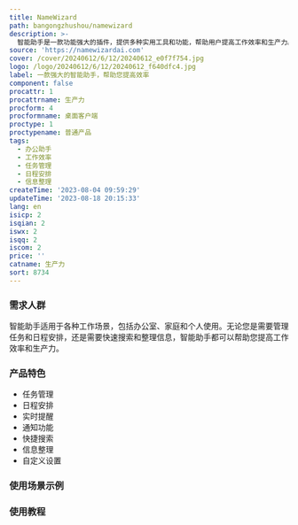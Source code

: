 ```yaml
---
title: NameWizard
path: bangongzhushou/namewizard
description: >-
  智能助手是一款功能强大的插件，提供多种实用工具和功能，帮助用户提高工作效率和生产力。它可以帮助您管理任务和日程安排，提供实时提醒和通知。此外，智能助手还提供了快捷搜索和信息整理功能，帮助您快速找到所需信息。智能助手还支持自定义设置和个性化配置，满足不同用户的需求。价格合理，适用于个人和团队使用。无论您是在办公室工作还是在家办公，智能助手都是您的最佳助手。
source: 'https://namewizardai.com'
cover: /cover/20240612/6/12/20240612_e0f7f754.jpg
logo: /logo/20240612/6/12/20240612_f640dfc4.jpg
label: 一款强大的智能助手，帮助您提高效率
component: false
procattr: 1
procattrname: 生产力
procform: 4
procformname: 桌面客户端
proctype: 1
proctypename: 普通产品
tags:
  - 办公助手
  - 工作效率
  - 任务管理
  - 日程安排
  - 信息整理
createTime: '2023-08-04 09:59:29'
updateTime: '2023-08-18 20:15:33'
lang: en
isicp: 2
isqian: 2
iswx: 2
isqq: 2
iscom: 2
price: ''
catname: 生产力
sort: 8734
---
```




### 需求人群
智能助手适用于各种工作场景，包括办公室、家庭和个人使用。无论您是需要管理任务和日程安排，还是需要快速搜索和整理信息，智能助手都可以帮助您提高工作效率和生产力。

### 产品特色
- 任务管理
- 日程安排
- 实时提醒
- 通知功能
- 快捷搜索
- 信息整理
- 自定义设置

### 使用场景示例


### 使用教程


  
